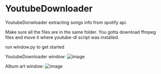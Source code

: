 # YoutubeDownloader
YoutubeDonwloader extracting songs info from spotify api.

Make sure all the files are in the same folder. 
You gotta download ffmpeg files and move it where youtube-dl script was installed.

run window.py to get started

YoutubeDownloader window:
![image](https://user-images.githubusercontent.com/89738509/138328480-f624d48e-0197-4410-90ad-4856f022ac21.png)

Album art window:
![image](https://user-images.githubusercontent.com/89738509/138328544-a7ce09df-7d26-4466-97d5-810e025b3010.png)

